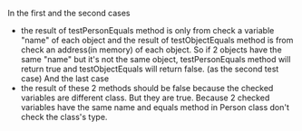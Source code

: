 In the first and the second cases
- the result of testPersonEquals method is only from check a variable "name" of each object and the result of testObjectEquals method is from check an address(in memory) of each object. So if 2 objects have the same "name" but it's not the same object, testPersonEquals method will return true and testObjectEquals will return false. (as the second test case)
And the last case
- the result of these 2 methods should be false because the checked variables are different class. But they are true. Because 2 checked variables have the same name and equals method in Person class don't check the class's type. 

